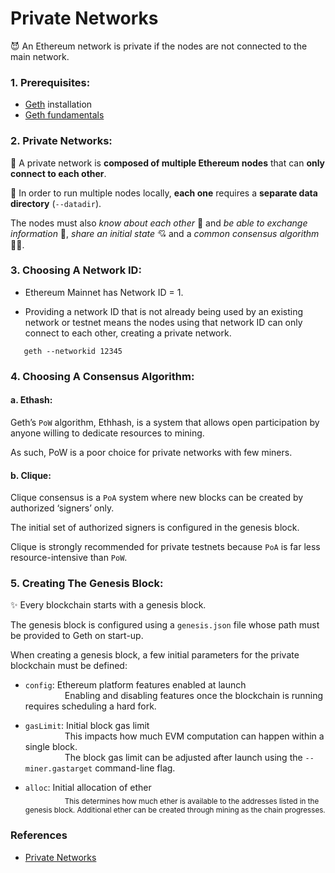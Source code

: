 # Private Networks

:smiling_imp: An Ethereum network is private if the nodes are not connected to the main network.

### 1. Prerequisites:

- [Geth](https://geth.ethereum.org/docs/install-and-build/installing-geth) installation
- [Geth fundamentals](https://geth.ethereum.org/docs/getting-started)

### 2. Private Networks:

:dancers: A private network is **composed of multiple Ethereum nodes** that can **only connect to each other**.

:walking: In order to run multiple nodes locally, **each one** requires a **separate data directory** (`--datadir`).

The nodes must also *know about each other* :couple_with_heart: and *be able to exchange information* :open_hands:, *share an initial state* :cupid: and a *common consensus algorithm* :ok_woman:. 

### 3. Choosing A Network ID:

- Ethereum Mainnet has Network ID = 1.

- Providing a network ID that is not already being used by an existing network or testnet means the nodes using that network ID can only connect to each other, creating a private network.

 ```console
    geth --networkid 12345
 ```

### 4. Choosing A Consensus Algorithm:

#### a. Ethash:

Geth’s `PoW` algorithm, Ethhash, is a system that allows open participation by anyone willing to dedicate resources to mining.

As such, PoW is a poor choice for private networks with few miners.

#### b. Clique:

Clique consensus is a `PoA` system where new blocks can be created by authorized ‘signers’ only.

The initial set of authorized signers is configured in the genesis block.

Clique is strongly recommended for private testnets because `PoA` is far less resource-intensive than `PoW`.

### 5. Creating The Genesis Block:

:sparkles: Every blockchain starts with a genesis block.

The genesis block is configured using a `genesis.json` file whose path must be provided to Geth on start-up.

When creating a genesis block, a few initial parameters for the private blockchain must be defined:

- `config`: Ethereum platform features enabled at launch<br/>&nbsp;&nbsp;&nbsp;&nbsp;&nbsp;&nbsp;&nbsp;&nbsp;&nbsp;&nbsp;&nbsp;&nbsp;&nbsp;&nbsp;&nbsp;&nbsp;Enabling and disabling features once the blockchain is running requires scheduling a hard fork.

- `gasLimit`: Initial block gas limit<br/>&nbsp;&nbsp;&nbsp;&nbsp;&nbsp;&nbsp;&nbsp;&nbsp;&nbsp;&nbsp;&nbsp;&nbsp;&nbsp;&nbsp;&nbsp;&nbsp;This impacts how much EVM computation can happen within a single block. <br/>&nbsp;&nbsp;&nbsp;&nbsp;&nbsp;&nbsp;&nbsp;&nbsp;&nbsp;&nbsp;&nbsp;&nbsp;&nbsp;&nbsp;&nbsp;&nbsp;The block gas limit can be adjusted after launch using the `--miner.gastarget` command-line flag.

- `alloc`: Initial allocation of ether<br/>&nbsp;&nbsp;&nbsp;&nbsp;&nbsp;&nbsp;&nbsp;&nbsp;&nbsp;&nbsp;&nbsp;&nbsp;&nbsp;&nbsp;&nbsp;&nbsp;<sub>This determines how much ether is available to the addresses listed in the genesis block. Additional ether can be created through mining as the chain progresses.</sub>


### References

- [Private Networks](https://geth.ethereum.org/docs/interface/private-network)